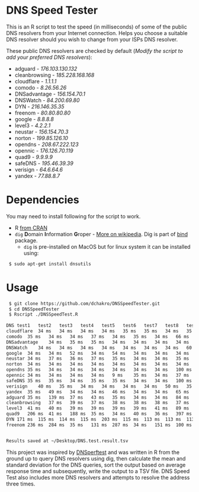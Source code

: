 # DNS Speed Tester

This is an R script to test the speed (in milliseconds) of some of the public DNS resolvers from your Internet connection. Helps you choose a suitable DNS resolver should you wish to change from your ISPs DNS resolver.

These public DNS resolvers are checked by default (*Modify the script to add your preferred DNS resolvers*):
 * adguard - *176.103.130.132*
 * cleanbrowsing - *185.228.168.168*
 * cloudflare - *1.1.1.1*
 * comodo - *8.26.56.26*
 * DNSadvantage - *156.154.70.1*
 * DNSWatch - *84.200.69.80*
 * DYN - *216.146.35.35*
 * freenom - *80.80.80.80*
 * google - *8.8.8.8*
 * level3 - *4.2.2.1*
 * neustar - *156.154.70.3*
 * norton - *199.85.126.10*
 * opendns - *208.67.222.123*
 * opennic - *176.126.70.119*
 * quad9 - *9.9.9.9*
 * safeDNS - *195.46.39.39*
 * verisign - *64.6.64.6*
 * yandex - *77.88.8.7*

# Dependencies 

You may need to install following for the script to work.

+ R [from CRAN](https://cran.r-project.org)
+ ```dig``` **D**omain **I**nformation **G**roper - [More on wikipedia](https://en.wikipedia.org/wiki/Dig_(command)). Dig is part of [bind](https://www.isc.org/downloads/bind/) package.
  + ```dig``` is pre-installed on MacOS but for linux system it can be installed using:

```sh
 $ sudo apt-get install dnsutils
```

# Usage

``` sh
 $ git clone https://github.com/dchakro/DNSSpeedTester.git
 $ cd DNSSpeedTester
 $ Rscript ./DNSSpeedTest.R 
 
DNS	test1	test2	test3	test4	test5	test6	test7	test8	test9	test10	test11	test12	test13	avg	sd
cloudflare	34 ms	34 ms	34 ms	34 ms	35 ms	35 ms	34 ms	35 ms	34 ms	34 ms	34 ms	62 ms	34 ms	34 ms	7.4
comodo	35 ms	34 ms	34 ms	37 ms	34 ms	35 ms	34 ms	66 ms	34 ms	34 ms	34 ms	34 ms	34 ms	34 ms	8.5
DNSadvantage	34 ms	35 ms	35 ms	34 ms	34 ms	34 ms	34 ms	49 ms	34 ms	34 ms	34 ms	34 ms	34 ms	34 ms	4
DNSWatch	34 ms	34 ms	34 ms	34 ms	34 ms	34 ms	34 ms	60 ms	34 ms	124 ms	34 ms	39 ms	34 ms	34 ms	24.4
google	34 ms	34 ms	52 ms	34 ms	54 ms	34 ms	34 ms	34 ms	34 ms	71 ms	56 ms	34 ms	34 ms	34 ms	12.1
neustar	34 ms	37 ms	36 ms	37 ms	35 ms	34 ms	34 ms	35 ms	35 ms	34 ms	34 ms	34 ms	34 ms	34 ms	1.1
norton	34 ms	34 ms	34 ms	34 ms	34 ms	34 ms	34 ms	34 ms	34 ms	36 ms	35 ms	34 ms	34 ms	34 ms	0.6
opendns	35 ms	34 ms	34 ms	34 ms	34 ms	34 ms	34 ms	100 ms	34 ms	67 ms	34 ms	36 ms	34 ms	34 ms	19
opennic	34 ms	34 ms	34 ms	34 ms	9 ms	35 ms	34 ms	37 ms	34 ms	34 ms	34 ms	34 ms	34 ms	34 ms	6.8
safeDNS	35 ms	35 ms	34 ms	35 ms	35 ms	34 ms	34 ms	100 ms	47 ms	213 ms	35 ms	34 ms	35 ms	35 ms	49.3
verisign	40 ms	35 ms	34 ms	34 ms	34 ms	34 ms	50 ms	35 ms	41 ms	34 ms	118 ms	50 ms	34 ms	35 ms	22.2
yandex	35 ms	49 ms	34 ms	34 ms	46 ms	34 ms	34 ms	65 ms	54 ms	51 ms	34 ms	50 ms	34 ms	35 ms	10.2
adguard	35 ms	139 ms	37 ms	43 ms	35 ms	34 ms	34 ms	84 ms	34 ms	81 ms	36 ms	46 ms	35 ms	36 ms	30.5
cleanbrowsing	37 ms	39 ms	37 ms	38 ms	38 ms	38 ms	37 ms	37 ms	39 ms	37 ms	38 ms	48 ms	37 ms	38 ms	2.8
level3	41 ms	40 ms	39 ms	39 ms	39 ms	39 ms	41 ms	89 ms	39 ms	134 ms	40 ms	41 ms	40 ms	40 ms	27.5
quad9	206 ms	41 ms	188 ms	35 ms	34 ms	40 ms	36 ms	397 ms	43 ms	609 ms	34 ms	40 ms	34 ms	40 ms	174.3
DYN	171 ms	115 ms	114 ms	115 ms	203 ms	115 ms	113 ms	113 ms	113 ms	113 ms	113 ms	114 ms	113 ms	114 ms	27.3
freenom	236 ms	284 ms	35 ms	131 ms	287 ms	34 ms	151 ms	100 ms	121 ms	126 ms	34 ms	108 ms	34 ms	121 ms	86.9


Results saved at ~/Desktop/DNS.test.result.tsv
```



This project was inspired by [DNSperftest](https://github.com/cleanbrowsing/dnsperftest/) and was written in R from the ground up to query DNS resolvers using dig, then calculate the mean and standard deviation for the DNS queries, sort the output based on average response time and subsequently, write the output to a TSV file.  DNS Speed Test also includes more DNS resolvers and attempts to resolve the address three times.
